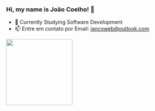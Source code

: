 ### Hi, my name is João Coelho! 👋
- 🌱 Currently Studying Software Development
- 📫 Entre em contato por Email: jancoweb@outlook.com
<div>
  <a href="https://github.com/jancoweb">
  <img height="180em" src="https://github-readme-stats.vercel.app/api/top-langs/?username=jancoweb&layout=compact&langs_count=7&theme=chartreuse-dark"/>
</div>

